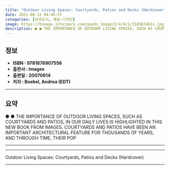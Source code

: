 ```yaml
---
title: "Outdoor Living Spaces: Courtyards, Patios and Decks (Hardcover)"
date: 2021-08-12 04:45:57
categories: [외국도서, 예술-디자인]
image: https://bimage.interpark.com/goods_image/2/4/6/1/318362461s.jpg
description: ● ● THE IMPORTANCE OF OUTDOOR LIVING SPACES, SUCH AS COURTYARDS AND PATIOS, IN OUR DAILY LIVES IS HIGHLIGHTED IN THIS NEW BOOK FROM IMAGES. COURTYARDS AND PAT
---
```


## **정보**

- **ISBN : 9781876907556**
- **출판사 : Images**
- **출판일 : 20070614**
- **저자 : Boekel, Andrea (EDT)**

------



## **요약**

●  ●  THE IMPORTANCE OF OUTDOOR LIVING SPACES, SUCH AS COURTYARDS AND PATIOS, IN OUR DAILY LIVES IS HIGHLIGHTED IN THIS NEW BOOK FROM IMAGES. COURTYARDS AND PATIOS HAVE BEEN AN IMPORTANT ARCHITECTURAL FEATURE FOR THOUSANDS OF YEARS, AND THROUGH TIME, THEIR POP

------



------


Outdoor Living Spaces: Courtyards, Patios and Decks (Hardcover) 

------


